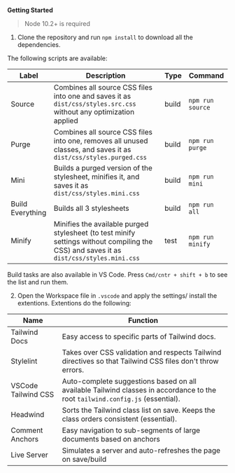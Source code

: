 **Getting Started**

> Node 10.2+ is required

1. Clone the repository and run `npm install` to download all the dependencies.

The following scripts are available:

|Label  |Description  |Type  |Command  |
|---------|---------|---------|---------|
|Source     |Combines all source CSS files into one and saves it as `dist/css/styles.src.css` without any optimization applied          |build         |`npm run source`         |
|Purge     |Combines all source CSS files into one, removes all unused classes, and saves it as `dist/css/styles.purged.css`          |build         |`npm run purge`         |
|Mini     |Builds a purged version of the stylesheet, minifies it, and saves it as `dist/css/styles.mini.css`         |build         |`npm run mini`         |
|Build Everything     |Builds all 3 stylesheets         |build         |`npm run all`         |
|Minify|Minifies the available purged stylesheet (to test minify settings without compiling the CSS) and saves it as `dist/css/styles.mini.css`|test|`npm run minify`

Build tasks are also available in VS Code. Press `Cmd/cntr + shift + b` to see the list and run them.

2. Open the Workspace file in `.vscode` and apply the settings/ install the extentions. Extentions do the following:


|Name  |Function  |
|---------|---------|
|Tailwind Docs     |Easy access to specific parts of Tailwind docs.         |
|Stylelint     |Takes over CSS validation and respects Tailwind directives so that Tailwind CSS files don't throw errors.         |
|VSCode Tailwind CSS     |Auto-complete suggestions based on all available Tailwind classes in accordance to the root `tailwind.config.js` (essential).         |
|Headwind     |Sorts the Tailwind class list on save. Keeps the class orders consistent (essential).         |
|Comment Anchors     |Easy navigation to sub-segments of large documents based on anchors        |
|Live Server     |Simulates a server and auto-refreshes the page on save/build         |

